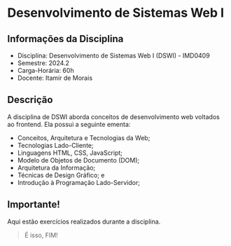 # Desenvolvimento de Sistemas Web I
## Informações da Disciplina
* Disciplina: Desenvolvimento de Sistemas Web I (DSWI) - IMD0409
* Semestre: 2024.2
* Carga-Horária: 60h
* Docente: Itamir de Morais
## Descrição
A disciplina de DSWI aborda conceitos de desenvolvimento web voltados ao frontend. 
Ela possui a seguinte ementa:
* Conceitos, Arquitetura e Tecnologias da Web;
* Tecnologias Lado-Cliente;
* Linguagens HTML, CSS, JavaScript;
* Modelo de Objetos de Documento (DOM);
* Arquitetura da Informação;
* Técnicas de Design Gráfico; e
* Introdução à Programação Lado-Servidor;
## Importante!
Aqui estão exercícios realizados durante a disciplina.
> É isso, FIM!
